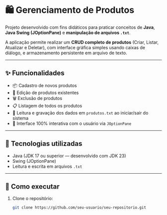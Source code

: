 # 🛍️ Gerenciamento de Produtos

Projeto desenvolvido com fins didáticos para praticar conceitos de **Java**, **Java Swing (JOptionPane)** e **manipulação de arquivos `.txt`**.

A aplicação permite realizar um **CRUD completo de produtos** (Criar, Listar, Atualizar e Deletar), com interface gráfica simples usando caixas de diálogo, e armazenamento persistente em arquivo de texto.

---

## ✨ Funcionalidades

- 📦 Cadastro de novos produtos  
- 📝 Edição de produtos existentes  
- 🗑️ Exclusão de produtos  
- 📋 Listagem de todos os produtos  
- 💾 Leitura e gravação dos dados em `produtos.txt` ao iniciar/sair do sistema  
- 🧠 Interface 100% interativa com o usuário via `JOptionPane`

---

## 🧪 Tecnologias utilizadas

- Java (JDK 17 ou superior — desenvolvido com JDK 23)  
- Swing (JOptionPane)  
- Leitura e escrita em arquivos `.txt`

---

## 🚀 Como executar

1. Clone o repositório:

   ```bash
   git clone https://github.com/seu-usuario/seu-repositorio.git


